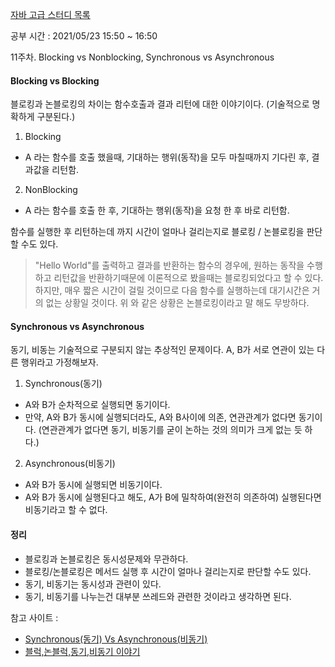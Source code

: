[자바 고급 스터디 목록](https://ckdgus.tistory.com/80)

공부 시간 : 2021/05/23 15:50 ~ 16:50

11주차. Blocking vs Nonblocking, Synchronous vs Asynchronous
 
#### Blocking vs Blocking
블로킹과 논블로킹의 차이는 함수호출과 결과 리턴에 대한 이야기이다. (기술적으로 명확하게 구분된다.)
1. Blocking
- A 라는 함수를 호출 했을때, 기대하는 행위(동작)을 모두 마칠때까지 기다린 후, 결과값을 리턴함.
2. NonBlocking
- A 라는 함수를 호출 한 후, 기대하는 행위(동작)을 요청 한 후 바로 리턴함.

함수를 실행한 후 리턴하는데 까지 시간이 얼마나 걸리는지로 블로킹 / 논블로킹을 판단 할 수도 있다.
> "Hello World"를 출력하고 결과를 반환하는 함수의 경우에, 원하는 동작을 수행하고 리턴값을 반환하기때문에
> 이론적으로 봤을때는 블로킹되었다고 할 수 있다. 하지만, 매우 짧은 시간이 걸릴 것이므로 다음 함수를 실행하는데
> 대기시간은 거의 없는 상황일 것이다. 위 와 같은 상황은 논블로킹이라고 
> 말 해도 무방하다.

#### Synchronous vs Asynchronous
동기, 비동는 기술적으로 구분되지 않는 추상적인 문제이다.
A, B가 서로 연관이 있는 다른 행위라고 가정해보자.

1. Synchronous(동기)
- A와 B가 순차적으로 실행되면 동기이다.
- 만약, A와 B가 동시에 실행되더라도, A와 B사이에 의존, 연관관계가 없다면 동기이다.
  (연관관계가 없다면 동기, 비동기를 굳이 논하는 것의 의미가 크게 없는 듯 하다.)

2. Asynchronous(비동기)
- A와 B가 동시에 실행되면 비동기이다.
- A와 B가 동시에 실행된다고 해도, A가 B에 밀착하여(완전히 의존하여) 실행된다면 비동기라고 할 수 없다.

#### 정리
- 블로킹과 논블로킹은 동시성문제와 무관하다.
- 블로킹/논블로킹은 메서드 실행 후 시간이 얼마나 걸리는지로 판단할 수도 있다.
- 동기, 비동기는 동시성과 관련이 있다.
- 동기, 비동기를 나누는건 대부분 쓰레드와 관련한 것이라고 생각하면 된다.

참고 사이트 :
* [Synchronous(동기) Vs Asynchronous(비동기)](https://nesoy.github.io/articles/2017-01/Synchronized)
* [블럭,논블럭,동기,비동기 이야기](https://hamait.tistory.com/930)
